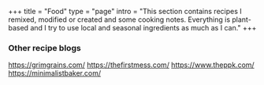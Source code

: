+++
title = "Food"
type = "page"
intro = "This section contains recipes I remixed, modified or created and some cooking notes. Everything is plant-based and I try to use local and seasonal ingredients as much as I can."
+++

### Other recipe blogs
https://grimgrains.com/
https://thefirstmess.com/
https://www.theppk.com/
https://minimalistbaker.com/
